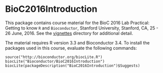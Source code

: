 # BioC2016Introduction

This package contains course material for the BioC 2016 Lab Practical:
Getting to know `R` and `Bioconductor`, Stanford University, Stanford, 
CA, 25 - 26 June, 2016. See the [vignettes][] directory for additional detail.

The material requires R version 3.3 and Bioconductor 3.4. To install the
packages used in this course, evaluate the following commands:

    source("http://bioconductor.org/biocLite.R")
    biocLite("Bioconductor/BioC2016Introduction")
    biocLite(packageDescription("BioC2016Introduction")$Suggests)

[vignettes]: ./vignettes

